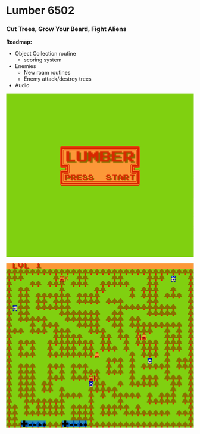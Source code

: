 # Lumber 6502
### Cut Trees, Grow Your Beard, Fight Aliens

**Roadmap:**
- Object Collection routine
  - scoring system
- Enemies
  - New roam routines
  - Enemy attack/destroy trees
- Audio

![](Lumber/titlescreen.png)

![](Lumber/gameplay1.png)
